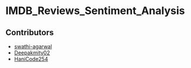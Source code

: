 # IMDB_Reviews_Sentiment_Analysis

## Contributors
 - [swathi-agarwal](https://github.com/swathi-agarwal)
 - [Deepakmity02](https://github.com/Deepakmity02)
 - [HaniCode254](https://github.com/HaniCode254)

